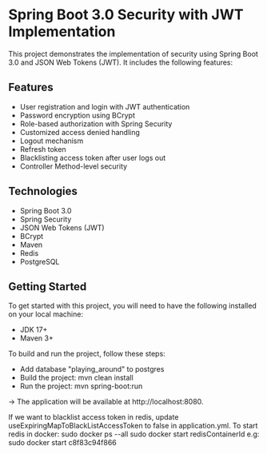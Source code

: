 # Spring Boot 3.0 Security with JWT Implementation

This project demonstrates the implementation of security using Spring Boot 3.0 and JSON Web Tokens (JWT). It includes
the following features:

## Features

* User registration and login with JWT authentication
* Password encryption using BCrypt
* Role-based authorization with Spring Security
* Customized access denied handling
* Logout mechanism
* Refresh token
* Blacklisting access token after user logs out
* Controller Method-level security

## Technologies

* Spring Boot 3.0
* Spring Security
* JSON Web Tokens (JWT)
* BCrypt
* Maven
* Redis
* PostgreSQL

## Getting Started

To get started with this project, you will need to have the following installed on your local machine:

* JDK 17+
* Maven 3+

To build and run the project, follow these steps:

* Add database "playing_around" to postgres
* Build the project: mvn clean install
* Run the project: mvn spring-boot:run

-> The application will be available at http://localhost:8080.

If we want to blacklist access token in redis, 
update useExpiringMapToBlackListAccessToken to false in application.yml.
To start redis in docker:
sudo docker ps --all
sudo docker start redisContainerId
e.g: sudo docker start c8f83c94f866